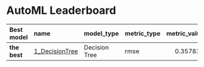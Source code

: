 # AutoML Leaderboard

| Best model   | name                                       | model_type    | metric_type   |   metric_value |   train_time |
|:-------------|:-------------------------------------------|:--------------|:--------------|---------------:|-------------:|
| **the best** | [1_DecisionTree](1_DecisionTree/README.md) | Decision Tree | rmse          |       0.357835 |         6.05 |